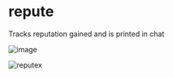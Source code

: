 # repute
Tracks reputation gained and is printed in chat




![image](https://github.com/user-attachments/assets/fcc4da0d-a97c-46b6-8cd5-ec82fab746be)

![reputex](https://github.com/user-attachments/assets/c3531564-c505-4c4d-af53-e7e813e0cc46)


